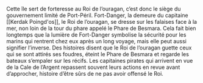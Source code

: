 Cette île sert de forteresse au Roi de l’ouragan, c’est donc le siège du gouvernement limité de Port-Péril. Fort-Danger, la demeure du capitaine [[Kerdak Poingd'os]], le Roi de l’ouragan, se dresse sur les falaises face à la mer, non loin de la tour du phare appelé le Phare de Besmara. Cela fait bien longtemps que la lumière de Fort-Danger symbolise la sécurité pour les marins qui rentrent chez eux après un long voyage, mais elle peut aussi signifier l’inverse. Des histoires disent que le Roi de l’ouragan guette ceux qui se sont attirés ses foudres, éteint le Phare de Besmara et regarde les bateaux s’empaler sur les récifs. Les capitaines pirates qui arrivent en vue de la Cale de l’Argent repassent souvent leurs actions en revue avant d’approcher, histoire d’être sûrs de ne pas avoir offensé le Roi.